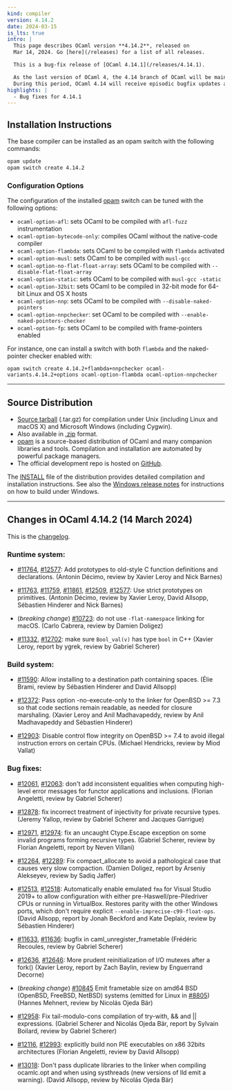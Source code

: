 ```yaml
---
kind: compiler
version: 4.14.2
date: 2024-03-15
is_lts: true
intro: |
  This page describes OCaml version **4.14.2**, released on
  Mar 14, 2024. Go [here](/releases) for a list of all releases.

  This is a bug-fix release of [OCaml 4.14.1](/releases/4.14.1).

  As the last version of OCaml 4, the 4.14 branch of OCaml will be maintained during the transition period for OCaml 5.
  During this period, OCaml 4.14 will receive episodic bugfix updates as a long term support branch until at least 2024.
highlights: |
  - Bug fixes for 4.14.1
---
```


## Installation Instructions

The base compiler can be installed as an opam switch with the following commands:
```bash
opam update
opam switch create 4.14.2
```

### Configuration Options

The configuration of the installed [opam](https://opam.ocaml.org/) switch can be tuned with the
following options:

- `ocaml-option-afl`: sets OCaml to be compiled with `afl-fuzz` instrumentation
- `ocaml-option-bytecode-only`: compiles OCaml without the native-code compiler
- `ocaml-option-flambda`: sets OCaml to be compiled with `flambda` activated
- `ocaml-option-musl`: sets OCaml to be compiled with `musl-gcc`
- `ocaml-option-no-flat-float-array`: sets OCaml to be compiled with `--disable-flat-float-array`
- `ocaml-option-static`: sets OCaml to be compiled with `musl-gcc -static`
- `ocaml-option-32bit`: sets OCaml to be compiled in 32-bit mode for 64-bit Linux and OS X hosts
- `ocaml-option-nnp`: sets OCaml to be compiled with `--disable-naked-pointers`
- `ocaml-option-nnpchecker`: set OCaml to be compiled with `--enable-naked-pointers-checker`
- `ocaml-option-fp`: sets OCaml to be compiled with frame-pointers enabled

For instance, one can install a switch with both `flambda` and the naked-pointer checker enabled with:


```
opam switch create 4.14.2+flambda+nnpchecker ocaml-variants.4.14.2+options ocaml-option-flambda ocaml-option-nnpchecker
```

---

Source Distribution
-------------------

- [Source
  tarball](https://github.com/ocaml/ocaml/archive/4.14.2.tar.gz)
  (.tar.gz) for compilation under Unix (including Linux and macOS X)
  and Microsoft Windows (including Cygwin).
- Also available in
  [.zip](https://github.com/ocaml/ocaml/archive/4.14.2.zip)
  format.
- [opam](https://opam.ocaml.org/) is a source-based distribution of
  OCaml and many companion libraries and tools. Compilation and
  installation are automated by powerful package managers.
- The official development repo is hosted on
  [GitHub](https://github.com/ocaml/ocaml).

The
[INSTALL](https://v2.ocaml.org/releases/4.14/notes/INSTALL.adoc) file
of the distribution provides detailed compilation and installation
instructions. See also the [Windows release
notes](https://v2.ocaml.org/releases/4.14/notes/README.win32.adoc) for
instructions on how to build under Windows.

---

## Changes in OCaml 4.14.2 (14 March 2024)

This is the
[changelog](https://v2.ocaml.org/releases/4.14/notes/Changes).


### Runtime system:

- [#11764](https://github.com/ocaml/ocaml/issues/11764), [#12577](https://github.com/ocaml/ocaml/issues/12577): Add prototypes to old-style C function definitions
   and declarations.
  (Antonin Décimo, review by Xavier Leroy and Nick Barnes)

- [#11763](https://github.com/ocaml/ocaml/issues/11763), [#11759](https://github.com/ocaml/ocaml/issues/11759), [#11861](https://github.com/ocaml/ocaml/issues/11861), [#12509](https://github.com/ocaml/ocaml/issues/12509), [#12577](https://github.com/ocaml/ocaml/issues/12577): Use strict prototypes on primitives.
  (Antonin Décimo, review by Xavier Leroy, David Allsopp, Sébastien
   Hinderer and Nick Barnes)

* (*breaking change*) [#10723](https://github.com/ocaml/ocaml/issues/10723): do not use `-flat-namespace` linking for macOS.
  (Carlo Cabrera, review by Damien Doligez)

- [#11332](https://github.com/ocaml/ocaml/issues/11332), [#12702](https://github.com/ocaml/ocaml/issues/12702): make sure `Bool_val(v)` has type `bool` in C++
  (Xavier Leroy, report by ygrek, review by Gabriel Scherer)

### Build system:

- [#11590](https://github.com/ocaml/ocaml/issues/11590): Allow installing to a destination path containing spaces.
  (Élie Brami, review by Sébastien Hinderer and David Allsopp)

- [#12372](https://github.com/ocaml/ocaml/issues/12372): Pass option -no-execute-only to the linker for OpenBSD >= 7.3
  so that code sections remain readable, as needed for closure marshaling.
  (Xavier Leroy and Anil Madhavapeddy, review by Anil Madhavapeddy and
  Sébastien Hinderer)

- [#12903](https://github.com/ocaml/ocaml/issues/12903): Disable control flow integrity on OpenBSD >= 7.4 to avoid
  illegal instruction errors on certain CPUs.
  (Michael Hendricks, review by Miod Vallat)

### Bug fixes:

- [#12061](https://github.com/ocaml/ocaml/issues/12061), [#12063](https://github.com/ocaml/ocaml/issues/12063): don't add inconsistent equalities when computing
  high-level error messages for functor applications and inclusions.
  (Florian Angeletti, review by Gabriel Scherer)

- [#12878](https://github.com/ocaml/ocaml/issues/12878): fix incorrect treatment of injectivity for private recursive types.
  (Jeremy Yallop, review by Gabriel Scherer and Jacques Garrigue)

- [#12971](https://github.com/ocaml/ocaml/issues/12971), [#12974](https://github.com/ocaml/ocaml/issues/12974): fix an uncaught Ctype.Escape exception on some
  invalid programs forming recursive types.
  (Gabriel Scherer, review by Florian Angeletti, report by Neven Villani)

- [#12264](https://github.com/ocaml/ocaml/issues/12264), [#12289](https://github.com/ocaml/ocaml/issues/12289): Fix compact_allocate to avoid a pathological case
  that causes very slow compaction.
  (Damien Doligez, report by Arseniy Alekseyev, review by Sadiq Jaffer)

- [#12513](https://github.com/ocaml/ocaml/issues/12513), [#12518](https://github.com/ocaml/ocaml/issues/12518): Automatically enable emulated `fma` for Visual Studio 2019+
  to allow configuration with either pre-Haswell/pre-Piledriver CPUs or running
  in VirtualBox. Restores parity with the other Windows ports, which don't
  require explicit `--enable-imprecise-c99-float-ops`.
  (David Allsopp, report by Jonah Beckford and Kate Deplaix, review by
   Sébastien Hinderer)

- [#11633](https://github.com/ocaml/ocaml/issues/11633), [#11636](https://github.com/ocaml/ocaml/issues/11636): bugfix in caml_unregister_frametable
  (Frédéric Recoules, review by Gabriel Scherer)

- [#12636](https://github.com/ocaml/ocaml/issues/12636), [#12646](https://github.com/ocaml/ocaml/issues/12646): More prudent reinitialization of I/O mutexes after a fork()
  (Xavier Leroy, report by Zach Baylin, review by Enguerrand Decorne)

* (*breaking change*) [#10845](https://github.com/ocaml/ocaml/issues/10845) Emit frametable size on amd64 BSD (OpenBSD, FreeBSD, NetBSD) systems
  (emitted for Linux in [#8805](https://github.com/ocaml/ocaml/issues/8805))
  (Hannes Mehnert, review by Nicolás Ojeda Bär)

- [#12958](https://github.com/ocaml/ocaml/issues/12958): Fix tail-modulo-cons compilation of try-with, && and ||
  expressions.
  (Gabriel Scherer and Nicolás Ojeda Bär, report by Sylvain Boilard, review by
  Gabriel Scherer)

- [#12116](https://github.com/ocaml/ocaml/issues/12116), [#12993](https://github.com/ocaml/ocaml/issues/12993): explicitly build non PIE executables on x86 32bits
  architectures
  (Florian Angeletti, review by David Allsopp)

- [#13018](https://github.com/ocaml/ocaml/issues/13018): Don't pass duplicate libraries to the linker when compiling ocamlc.opt
  and when using systhreads (new versions of lld emit a warning).
  (David Allsopp, review by Nicolás Ojeda Bär)
